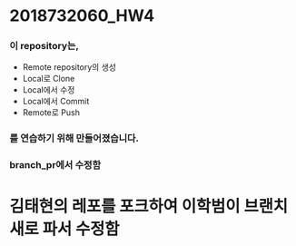 # 2018732060_HW4

### 이 repository는,
* Remote repository의 생성
* Local로 Clone
* Local에서 수정
* Local에서 Commit
* Remote로 Push
### 를 연습하기 위해 만들어졌습니다.

### branch_pr에서 수정함

# 김태현의 레포를 포크하여 이학범이 브랜치 새로 파서 수정함
